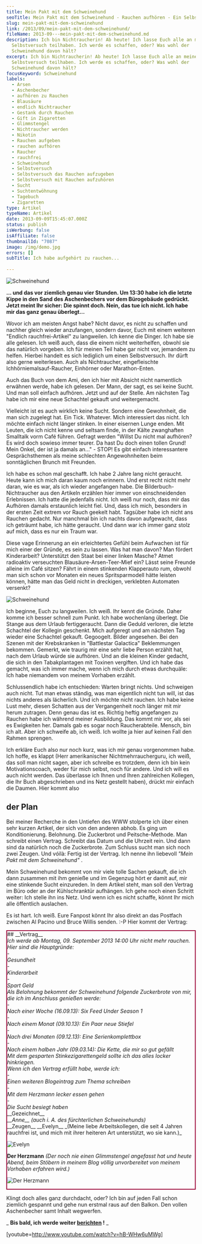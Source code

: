 ```yaml
---
title: Mein Pakt mit dem Schweinehund
seoTitle: Mein Pakt mit dem Schweinehund - Rauchen aufhören - Ein Selbstversuch
slug: mein-pakt-mit-dem-schweinehund
link: /2013/09/mein-pakt-mit-dem-schweinehund/
fileName: 2013-09---mein-pakt-mit-dem-schweinehund.md
description: Ich bin Nichtraucherin! Ab heute! Ich lasse Euch alle an meinem
  Selbstversuch teilhaben. Ich werde es schaffen, oder? Was wohl der
  Schweinehund davon hält?
excerpt: Ich bin Nichtraucherin! Ab heute! Ich lasse Euch alle an meinem
  Selbstversuch teilhaben. Ich werde es schaffen, oder? Was wohl der
  Schweinehund davon hält?
focusKeyword: Schweinehund
labels:
  - Arsen
  - Aschenbecher
  - aufhören zu Rauchen
  - Blausäure
  - endlich Nichtraucher
  - Gestank durch Rauchen
  - Gift in Zigaretten
  - Glimmstengel
  - Nichtraucher werden
  - Nikotin
  - Rauchen aufgeben
  - rauchen aufhören
  - Raucher
  - rauchfrei
  - Schweinehund
  - Selbstversuch
  - Selbstversuch das Rauchen aufzugeben
  - Selbstversuch mit Rauchen aufzuhören
  - Sucht
  - Suchtentwöhnung
  - Tagebuch
  - Zigaretten
type: Artikel
typeName: Artikel
date: 2013-09-09T15:45:07.000Z
status: publish
isWerbung: false
isAffiliate: false
thumbnailId: "7087"
image: /img/demo.jpg
errors: []
subTitle: Ich habe aufgehört zu rauchen...
  
---
```


![Schweinehund](http://cardamonchai.com/wp-content/uploads/2013/09/9707307969_f3e68eba49_o-640x640.jpg "Hässlichstes Bild in meinem Blog bisher und in Zukunft")

**... und das vor ziemlich genau vier Stunden. Um 13:30 habe ich die letzte
Kippe in den Sand des Aschenbechers vor dem Bürogebäude gedrückt. Jetzt meint
Ihr sicher: Die spinnt doch. Nein, das tue ich nicht. Ich habe mir das ganz
genau überlegt...**

Wovor ich am meisten Angst habe? Nicht davor, es nicht zu schaffen und nachher
gleich wieder anzufangen, sondern davor, Euch mit einem weiteren "Endlich
rauchfrei-Artikel" zu langweilen. Ich kenne die Dinger. Ich habe sie alle
gelesen. Ich weiß auch, dass die einem nicht weiterhelfen, obwohl sie das
natürlich vorgeben. Ich für meinen Teil habe gar nicht vor, jemandem zu helfen.
Hierbei handelt es sich lediglich um einen Selbstversuch. Ihr dürft also gerne
weiterlesen. Auch als Nichtraucher, eingefleischte Ichhörniemalsauf-Raucher,
Einhörner oder Marathon-Enten.

Auch das Buch von dem Ami, den ich hier mit Absicht nicht namentlich erwähnen
werde, habe ich gelesen. Der Mann, der sagt, es sei keine Sucht. Und man soll
einfach aufhören. Jetzt und auf der Stelle. Am nächsten Tag habe ich mir eine
neue Schachtel gekauft und weitergemacht.

Vielleicht ist es auch wirklich keine Sucht. Sondern eine Gewohnheit, die man
sich zugelegt hat. Ein Tick. Whatever. Mich interessiert das nicht. Ich möchte
einfach nicht länger stinken. In einer eisernen Lunge enden. Mit Leuten, die ich
nicht kenne und seltsam finde, in der Kälte zwanghaften Smalltalk vorm Café
führen. Gefragt werden "Willst Du nicht mal aufhören? Es wird doch sowieso immer
teurer. Da hast Du doch einen tollen Grund! Mein Onkel, der ist ja damals
an..." - STOP! Es gibt einfach interessantere Gesprächsthemen als meine
schlechten Angewohnheiten beim sonntäglichen Brunch mit Freunden.

Ich habe es schon mal geschafft. Ich habe 2 Jahre lang nicht geraucht. Heute
kann ich mich daran kaum noch erinnern. Und erst recht nicht mehr daran, wie es
war, als ich wieder angefangen habe. Die Bilderbuch-Nichtraucher aus den
Artikeln erzählen hier immer von einschneidenden Erlebnissen. Ich hatte die
jedenfalls nicht. Ich weiß nur noch, dass mir das Aufhören damals erstaunlich
leicht fiel. Und, dass ich mich, besonders in der ersten Zeit extrem vor Rauch
geekelt habt. Tagsüber habe ich nicht ans Rauchen gedacht. Nur manchmal bin ich
nachts davon aufgewacht, dass ich geträumt habe, ich hätte geraucht. Und dann
war ich immer ganz stolz auf mich, dass es nur ein Traum war.

Diese vage Erinnerung an ein erleichtertes Gefühl beim Aufwachen ist für mich
einer der Gründe, es sein zu lassen. Was hat man davon? Man fördert
Kinderarbeit? Unterstützt den Staat bei einer linken Masche? Atmet radioaktiv
verseuchten Blausäure-Arsen-Teer-Mief ein? Lässt seine Freunde alleine im Café
sitzen? Fährt in einem stinkenden Klapperauto rum, obwohl man sich schon vor
Monaten ein neues Spritsparmodell hätte leisten können, hätte man das Geld nicht
in dreckigen, verklebten Automaten versenkt?

![Schweinehund](http://cardamonchai.com/wp-content/uploads/2013/09/foto-640x640.jpg "Der fiese Schweinehund - Ist er am Ende gar nicht böse?")

Ich beginne, Euch zu langweilen. Ich weiß. Ihr kennt die Gründe. Daher komme ich
besser schnell zum Punkt. Ich habe wochenlang überlegt. Die Stange aus dem
Urlaub fertiggeraucht. Dann die Geduld verloren, die letzte Schachtel der
Kollegin geschenkt. Mich aufgeregt und am nächsten Tag wieder eine Schachtel
gekauft. Gegoogelt. Bilder angesehen. Bei den Szenen mit der Krebskranken in
"Battlestar Galactica" Beklemmungen bekommen. Gemerkt, wie traurig mir eine sehr
liebe Person erzählt hat, nach dem Urlaub würde sie aufhören. Und an die kleinen
Kinder gedacht, die sich in den Tabakplantagen mit Toxinen vergiften. Und ich
habe das gemacht, was ich immer mache, wenn ich mich durch etwas durchquäle: Ich
habe niemandem von meinem Vorhaben erzählt.

Schlussendlich habe ich entschieden: Warten bringt nichts. Und schweigen auch
nicht. Tut man etwas ständig, was man eigentlich nicht tun will, ist das nichts
anderes als lächerlich. Und ich möchte nicht rauchen. Ich habe keine Lust mehr,
diesen Schatten aus der Vergangenheit noch länger mit mir herum zutragen. Denn
genau das ist es. Richtig heftig angefangen zu Rauchen habe ich während meiner
Ausbildung. Das kommt mir vor, als sei es Ewigkeiten her. Damals gab es sogar
noch Raucherabteile. Mensch, bin ich alt. Aber ich schweife ab, ich weiß. Ich
wollte ja hier auf keinen Fall den Rahmen sprengen.

Ich erkläre Euch also nur noch kurz, was ich mir genau vorgenommen habe. Ich
hoffe, es klappt (Herr amerikanischer Nichtmehrraucherguru, ich weiß, das soll
man nicht sagen, aber ich schreibe es trotzdem, denn ich bin kein
Motivationscoach, weder für mich selbst, noch für andere. Und ich will es auch
nicht werden. Das überlasse ich Ihnen und Ihren zahlreichen Kollegen, die Ihr
Buch abgeschrieben und ins Netz gestellt haben), drückt mir einfach die Daumen.
Hier kommt also

## der Plan

Bei meiner Recherche in den Untiefen des WWW stolperte ich über einen sehr
kurzen Artikel, der sich von den anderen abhob. Es ging um Konditionierung.
Belohnung. Die Zuckerbrot und Peitsche-Methode. Man schreibt einen Vertrag.
Schreibt das Datum und die Uhrzeit rein. Und dann sind da natürlich noch die
Zuckerbrote. Zum Schluss sucht man sich noch zwei Zeugen. Und vóilà: Fertig ist
der Vertrag. Ich nenne ihn liebevoll _"Mein Pakt mit dem Schweinehund"_ .

Mein Schweinehund bekommt von mir viele tolle Sachen gekauft, die ich dann
zusammen mit ihm genieße und im Gegenzug hört er damit auf, mir eine stinkende
Sucht einzureden. In dem Artikel steht, man soll den Vertrag im Büro oder an der
Kühlschranktür aufhängen. Ich gehe noch einen Schritt weiter: Ich stelle ihn ins
Netz. Und wenn ich es nicht schaffe, könnt Ihr mich alle öffentlich auslachen.

Es ist hart. Ich weiß. Eure Fanpost könnt Ihr also direkt an das Postfach
zwischen Al Pacino und Bruce Willis senden. :-P Hier kommt der Vertrag:

<div style="border: solid 2px #990033;">##  __Vertrag__ <address style="text-align: left;">Ich werde ab Montag, 09. September 2013 14:00 Uhr nicht mehr rauchen. Hier sind die Hauptgründe:</address>-  <address>Gesundheit</address>
-  <address>Kinderarbeit</address>
-  <address>Spart Geld</address><address style="text-align: left;">Als Belohnung bekommt der Schweinehund folgende Zuckerbrote von mir, die ich im Anschluss genießen werde:</address>-  <address>Nach einer Woche (16.09.13): Six Feed Under Season 1</address>
-  <address>Nach einem Monat (09.10.13): Ein Paar neue Stiefel</address>
-  <address>Nach drei Monaten (09.12.13): Eine Serienkomplettbox</address>
-  <address>Nach einem halben Jahr (09.03.14): Die Kette, die mir so gut gefällt</address><address style="text-align: left;">Mit dem gesparten Stinkezigarettengeld sollte ich das alles locker hinkriegen.</address><address style="text-align: left;">Wenn ich den Vertrag erfüllt habe, werde ich:</address>-  <address>Einen weiteren Blogeintrag zum Thema schreiben</address>
-  <address>Mit dem Herzmann lecker essen gehen</address>
-  <address>Die Sucht besiegt haben</address> __Gezeichnet__ <address style="text-align: left;"> __Anne__ (auch i. A. des fürchterlichen Schweinehunds)</address> __Zeugen__  __Evelyn__  _(Meine liebe Arbeitskollegen, die seit 4 Jahren rauchfrei ist, und mich mit ihrer heiteren Art unterstützt, wo sie kann.)_

![Evelyn](http://cardamonchai.files.wordpress.com/2013/09/9680795254_0fc1099280_o.jpg?w=300 "Evelyn")

**Der Herzmann** _(Der noch nie einen Glimmstengel angefasst hat und heute
Abend, beim Stöbern in meinem Blog völlig unvorbereitet von meinem Vorhaben
erfahren wird.)_

![Der Herzmann](http://cardamonchai.files.wordpress.com/2013/09/189270_1914558587933_3844410_n.jpg?w=300 "Der Herzmann")

<address style="text-align: left;"></address></div>

Klingt doch alles ganz durchdacht, oder? Ich bin auf jeden Fall schon ziemlich
gespannt und gehe nun erstmal raus auf den Balkon. Den vollen Aschenbecher samt
Inhalt wegwerfen.

_ **Bis bald, ich werde weiter
[berichten](/2013/09/der-trick-ist-dich-zu-freuen-dass-du-nicht-mehr-rauchen-musst/)
!** _

[youtube=http://www.youtube.com/watch?v=hB-WHw6uMWg]

  